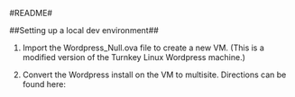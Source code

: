 #README#

##Setting up a local dev environment##

1. Import the Wordpress_Null.ova file to create a new VM. (This is a modified version of the Turnkey Linux Wordpress machine.)

2. Convert the Wordpress install on the VM to multisite. Directions can be found here:


